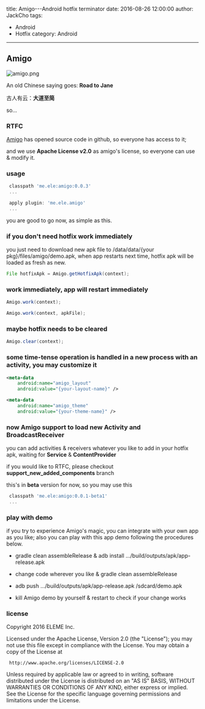 
title: Amigo---Android hotfix terminator
date: 2016-08-26 12:00:00
author: JackCho
tags:
- Android
- Hotfix
category: Android
---

## Amigo

![amigo.png](http://amigotheband.com/wp-content/uploads/2015/02/logo_amigo-yellow.png)  


An old Chinese saying goes: **Road to Jane**

古人有云：**大道至简**

so...

### RTFC

[Amigo](https://github.com/eleme/amigo) has opened source code in github, so everyone has access to it;

and we use **Apache License v2.0** as amigo's license, so everyone can use & modify it.

### usage

```groovy
 classpath 'me.ele:amigo:0.0.3'
 ...

 apply plugin: 'me.ele.amigo'
 ...
```

you are good to go now, as simple as this.

### if you don't need hotfix work immediately

you just need to download new apk file to /data/data/{your pkg}/files/amigo/demo.apk,
when app restarts next time, hotfix apk will be loaded as fresh as new.

```java
File hotfixApk = Amigo.getHotfixApk(context);
```

### work immediately, app will restart immediately

```java
Amigo.work(context);

Amigo.work(context, apkFile);
```

### maybe hotfix needs to be cleared

```java
Amigo.clear(context);
```

### some time-tense operation is handled in a new process with an activity, you may customize it

```xml
<meta-data
    android:name="amigo_layout"
    android:value="{your-layout-name}" />

<meta-data
    android:name="amigo_theme"
    android:value="{your-theme-name}" />

```

### now Amigo support to load new Activity and BroadcastReceiver

you can add activities & receivers whatever you like to add in your hotfix apk,
waiting for **Service** & **ContentProvider**

if you would like to RTFC, please checkout **support_new_added_components** branch

this's in **beta** version for now, so you may use this

```groovy
 classpath 'me.ele:amigo:0.0.1-beta1'
 ...

```

### play with demo 

if you try to experience Amigo's magic, you can integrate with your own app as you like;
also you can play with this app demo following the procedures below.

  - gradle clean assembleRelease & adb install .../build/outputs/apk/app-release.apk

  - change code wherever you like & gradle clean assembleRelease
  
  - adb push .../build/outputs/apk/app-release.apk /sdcard/demo.apk
  
  - kill Amigo demo by yourself & restart to check if your change works

### license

  Copyright 2016 ELEME Inc.

  Licensed under the Apache License, Version 2.0 (the "License");
  you may not use this file except in compliance with the License.
  You may obtain a copy of the License at

     http://www.apache.org/licenses/LICENSE-2.0

  Unless required by applicable law or agreed to in writing, software
  distributed under the License is distributed on an "AS IS" BASIS,
  WITHOUT WARRANTIES OR CONDITIONS OF ANY KIND, either express or implied.
  See the License for the specific language governing permissions and
  limitations under the License.
